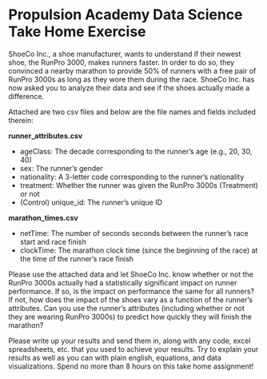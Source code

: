 # Propulsion Academy Data Science Take Home Exercise

ShoeCo Inc., a shoe manufacturer, wants to understand if their newest shoe, the RunPro 3000, makes runners faster. In order to do so, they convinced a nearby marathon to provide 50% of runners with a free pair of RunPro 3000s as long as they wore them during the race. ShoeCo Inc. has now asked you to analyze their data and see if the shoes actually made a difference.

Attached are two csv files and below are the file names and fields included therein:

**runner_attributes.csv**

- ageClass: The decade corresponding to the runner’s age (e.g., 20, 30, 40)
- sex: The runner’s gender
- nationality: A 3-letter code corresponding to the runner’s nationality
- treatment: Whether the runner was given the RunPro 3000s (Treatment) or not
- (Control) unique_id: The runner’s unique ID

**marathon_times.csv**

- netTime: The number of seconds seconds between the runner’s race start and race finish
- clockTime: The marathon clock time (since the beginning of the race) at the time of the runner’s race finish

Please use the attached data and let ShoeCo Inc. know whether or not the RunPro 3000s actually had a statistically significant impact on runner performance. If so, is the impact on performance the same for all runners? If not, how does the impact of the shoes vary as a function of the runner’s attributes. Can you use the runner’s attributes (including whether or not they are wearing RunPro 3000s) to predict how quickly they will finish the marathon?

Please write up your results and send them in, along with any code, excel spreadsheets, etc. that you used to achieve your results. Try to explain your results as well as you can with plain english, equations, and data visualizations. Spend no more than 8 hours on this take home assignment!
